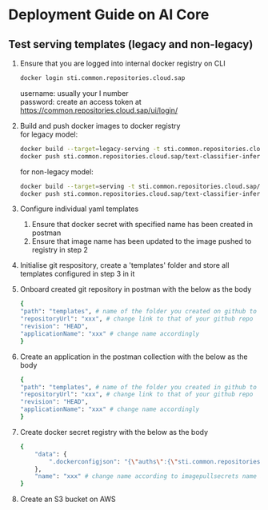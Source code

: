 # Deployment Guide on AI Core

## Test serving templates (legacy and non-legacy)
1. Ensure that you are logged into internal docker registry on CLI
    ```sh
    docker login sti.common.repositories.cloud.sap
    ```
    username: usually your I number\
    password: create an access token at https://common.repositories.cloud.sap/ui/login/

1. Build and push docker images to docker registry\
    for legacy model:
    ```sh
    docker build --target=legacy-serving -t sti.common.repositories.cloud.sap/text-classifier-inference-legacy .
    docker push sti.common.repositories.cloud.sap/text-classifier-inference-legacy:latest
    ```

    for non-legacy model:
    ```sh
    docker build --target=serving -t sti.common.repositories.cloud.sap/text-classifier-inference .
    docker push sti.common.repositories.cloud.sap/text-classifier-inference:latest
    ```

1. Configure individual yaml templates
    1. Ensure that docker secret with specified name has been created in postman
    1. Ensure that image name has been updated to the image pushed to registry in step 2

1. Initialise git respository, create a 'templates' folder and store all templates configured in step 3 in it

1. Onboard created git repository in postman with the below as the body
    ```sh
    {
    "path": "templates", # name of the folder you created on github to store templates
    "repositoryUrl": "xxx", # change link to that of your github repo
    "revision": "HEAD",
    "applicationName": "xxx" # change name accordingly
    }
    ```

1. Create an application in the postman collection with the below as the body
    ```sh
    {
    "path": "templates", # name of the folder you created in github to store templates
    "repositoryUrl": "xxx", # change link to that of your github repo
    "revision": "HEAD",
    "applicationName": "xxx" # change name accordingly
    }
    ```

1. Create docker secret registry with the below as the body
    ```sh
    {
        "data": {
            ".dockerconfigjson": "{\"auths\":{\"sti.common.repositories.cloud.sap\":{\"username\":\"xxx\", \"password\":\"xxx\"}}}" # username and password is the same as in step 1 
        },
        "name": "xxx" # change name according to imagepullsecrets name as written in yaml template
    }
    ````

1. Create an S3 bucket on AWS



